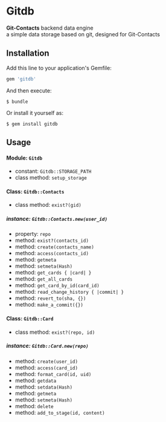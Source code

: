 # Gitdb

**Git-Contacts** backend data engine  
a simple data storage based on git, designed for Git-Contacts

## Installation

Add this line to your application's Gemfile:

```ruby
gem 'gitdb'
```

And then execute:

    $ bundle

Or install it yourself as:

    $ gem install gitdb

## Usage

#### Module: `Gitdb`

+ constant: `Gitdb::STORAGE_PATH`
+ class method: `setup_storage`

#### Class: `Gitdb::Contacts`

+ class method: `exist?(gid)`

##### instance: `Gitdb::Contacts.new(user_id)`

+ property: `repo`
+ method: `exist?(contacts_id)`
+ method: `create(contacts_name)`
+ method: `access(contacts_id)`
+ method: `getmeta`
+ method: `setmeta(Hash)`
+ method: `get_cards { |card| }`
+ method: `get_all_cards`
+ method: `get_card_by_id(card_id)`
+ method: `read_change_history { |commit| }`
+ method: `revert_to(sha, {})`
+ method: `make_a_commit({})`

#### Class: `Gitdb::Card`

+ class method: `exist?(repo, id)`

##### instance: `Gitdb::Card.new(repo)`

+ method: `create(user_id)`
+ method: `access(card_id)`
+ method: `format_card(id, uid)`
+ method: `getdata`
+ method: `setdata(Hash)`
+ method: `getmeta`
+ method: `setmeta(Hash)`
+ method: `delete`
+ method: `add_to_stage(id, content)`
